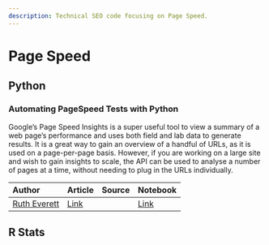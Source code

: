 ```yaml
---
description: Technical SEO code focusing on Page Speed.
---
```


# Page Speed

## Python

### Automating PageSpeed Tests with Python

Google’s Page Speed Insights is a super useful tool to view a summary of a web page’s performance and uses both field and lab data to generate results. It is a great way to gain an overview of a handful of URLs, as it is used on a page-per-page basis. However, if you are working on a large site and wish to gain insights to scale, the API can be used to analyse a number of pages at a time, without needing to plug in the URLs individually.

| Author | Article | Source | Notebook |
| :--- | :--- | :--- | :--- |
| [Ruth Everett](https://twitter.com/rvtheverett) | [Link](https://dev.to/rvtheverett/python-and-google-s-page-speed-api-4dbi) |  | [Link](%20https://colab.research.google.com/drive/1Oe1VTocg21KIVDqROXSt15H6CoO905D0) |

## R Stats

